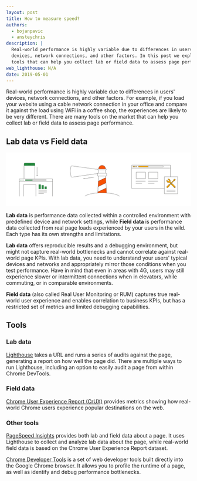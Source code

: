 ```yaml
---
layout: post
title: How to measure speed?
authors:
  - bojanpavic
  - ansteychris
description: |
  Real-world performance is highly variable due to differences in users'
  devices, network connections, and other factors. In this post we explore
  tools that can help you collect lab or field data to assess page performance.
web_lighthouse: N/A
date: 2019-05-01
---
```


Real-world performance is highly variable due to differences in users' devices, network connections, and other factors. For example, if you load your website using a cable network connection in your office and compare it against the load using WiFi in a coffee shop, the experiences are likely to be very different. There are many tools on the market that can help you collect lab or field data to assess page performance.

## Lab data vs Field data

<img src="./measure-speed-cover.png" alt="Speed tools graphics">

**Lab data** is performance data collected within a controlled environment with predefined device and network settings, while **Field data** is performance data collected from real page loads experienced by your users in the wild. Each type has its own strengths and limitations.

**Lab data** offers reproducible results and a debugging environment, but might not capture real-world bottlenecks and cannot correlate against real-world page KPIs. With lab data, you need to understand your users' typical devices and networks and appropriately mirror those conditions when you test performance. Have in mind that even in areas with 4G, users may still experience slower or intermittent connections when in elevators, while commuting, or in comparable environments.

**Field data** (also called Real User Monitoring or RUM) captures true real-world user experience and enables correlation to business KPIs, but has a restricted set of metrics and limited debugging capabilities.


## Tools

### Lab data

[Lighthouse](https://developers.google.com/web/tools/lighthouse/) takes a URL and runs a series of audits against the page, generating a report on how well the page did. There are multiple ways to run Lighthouse, including an option to easily audit a page from within Chrome DevTools.

### Field data

[Chrome User Experience Report (CrUX)](https://developers.google.com/web/tools/chrome-user-experience-report/) provides metrics showing how real-world Chrome users experience popular destinations on the web.

### Other tools

[PageSpeed Insights](https://developers.google.com/speed/pagespeed/insights/) provides both lab and field data about a page. It uses Lighthouse to collect and analyze lab data about the page, while real-world field data is based on the Chrome User Experience Report dataset.

[Chrome Developer Tools](https://developers.google.com/web/tools/chrome-devtools/) is a set of web developer tools built directly into the Google Chrome browser. It allows you to profile the runtime of a page, as well as identify and debug performance bottlenecks.
